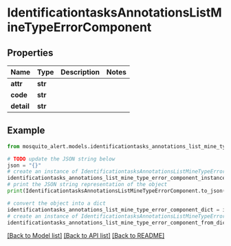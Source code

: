 # IdentificationtasksAnnotationsListMineTypeErrorComponent


## Properties

Name | Type | Description | Notes
------------ | ------------- | ------------- | -------------
**attr** | **str** |  | 
**code** | **str** |  | 
**detail** | **str** |  | 

## Example

```python
from mosquito_alert.models.identificationtasks_annotations_list_mine_type_error_component import IdentificationtasksAnnotationsListMineTypeErrorComponent

# TODO update the JSON string below
json = "{}"
# create an instance of IdentificationtasksAnnotationsListMineTypeErrorComponent from a JSON string
identificationtasks_annotations_list_mine_type_error_component_instance = IdentificationtasksAnnotationsListMineTypeErrorComponent.from_json(json)
# print the JSON string representation of the object
print(IdentificationtasksAnnotationsListMineTypeErrorComponent.to_json())

# convert the object into a dict
identificationtasks_annotations_list_mine_type_error_component_dict = identificationtasks_annotations_list_mine_type_error_component_instance.to_dict()
# create an instance of IdentificationtasksAnnotationsListMineTypeErrorComponent from a dict
identificationtasks_annotations_list_mine_type_error_component_from_dict = IdentificationtasksAnnotationsListMineTypeErrorComponent.from_dict(identificationtasks_annotations_list_mine_type_error_component_dict)
```
[[Back to Model list]](../README.md#documentation-for-models) [[Back to API list]](../README.md#documentation-for-api-endpoints) [[Back to README]](../README.md)


